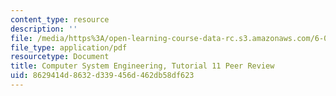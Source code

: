 ```yaml
---
content_type: resource
description: ''
file: /media/https%3A/open-learning-course-data-rc.s3.amazonaws.com/6-033-computer-system-engineering-spring-2018/8629414d8632d339456d462db58df623_MIT6_033S18tut11.pdf
file_type: application/pdf
resourcetype: Document
title: Computer System Engineering, Tutorial 11 Peer Review
uid: 8629414d-8632-d339-456d-462db58df623
---
```

